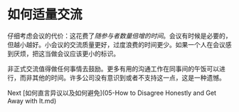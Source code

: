 # 如何适量交流
[//]: # (Version:1.0.0)
仔细考虑会议的代价：这花费了*随参与者数量倍增的时间*。会议有时候是必要的，但越小越好。小会议的交流质量更好，过度浪费的时间更少。如果一个人在会议感到厌烦，把这当做会议应该更小的标识。

非正式交流值得做任何事情去鼓励。更多有用的沟通工作在同事间的午饭可以进行，而非其他的时间。许多公司没有意识到或者不支持这一点，这是一种遗憾。

Next [如何直言异议以及如何避免](05-How to Disagree Honestly and Get Away with It.md)
